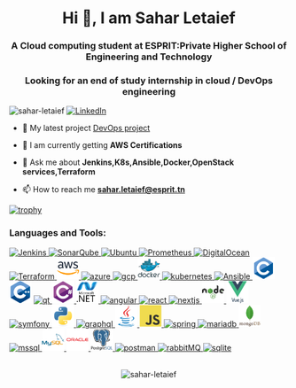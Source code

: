 <h1 align="center">Hi 👋, I am Sahar Letaief</h1>
<h3 align="center">A Cloud computing student at ESPRIT:Private Higher School of Engineering and Technology</h3>
<h3 align="center">Looking for an end of study internship in cloud / DevOps engineering</h3>
<p align="left"> <img src="https://komarev.com/ghpvc/?username=sahar-letaief&label=Profile%20views&color=0e75b6&style=flat" alt="sahar-letaief" /> 
<a href="https://linkedin.com/in/sahar-letaief-ba6376197" rel="nofollow"><img src="https://camo.githubusercontent.com/d94940866c98cb4fca5783c4e8ac95776d2f52df6bbf3d5ab9e30d76836f30ae/68747470733a2f2f696d672e736869656c64732e696f2f62616467652f4c696e6b6564496e2d2532333030373742352e7376673f6c6f676f3d6c696e6b6564696e266c6f676f436f6c6f723d7768697465" alt="LinkedIn" data-canonical-src="https://img.shields.io/badge/LinkedIn-%230077B5.svg?logo=linkedin&amp;logoColor=white" style="max-width: 100 %;" class="hoverZoomLink"></a> </p>

- 🔭 My latest project [DevOps project](https://github.com/orgs/5ARCTIC5-G3-DevOps/repositories)
- 🌱 I am currently getting **AWS Certifications**

- 💬 Ask me about **Jenkins,K8s,Ansible,Docker,OpenStack services,Terraform**

- 📫 How to reach me **sahar.letaief@esprit.tn**
  
[![trophy](https://github-profile-trophy.vercel.app/?username=sahar-letaief&theme=onedark&title=Joined2020,Experience,Repositories,Commits,MultiLanguage,Stars,Followers)](https://github.com/sahar-letaief/github-profile-trophy)

<!-- [![Sahar Letaief's GitHub stats](https://github-readme-stats.vercel.app/api?username=sahar-letaief&theme=onedark)](https://github.com/sahar-letaief/github-readme-stats) -->

<h3 align="left">Languages and Tools:</h3>
<p align="left">  <a href="https://www.jenkins.io/" target="_blank" rel="noreferrer">
    <img src="https://cdn.jsdelivr.net/gh/devicons/devicon/icons/jenkins/jenkins-original.svg" alt="Jenkins" width="40" height="40"/>
  </a>
  <a href="https://www.sonarsource.com/products/sonarqube/" target="_blank" rel="noreferrer">
  <img src="https://cdn.jsdelivr.net/gh/devicons/devicon@latest/icons/sonarqube/sonarqube-original.svg"  alt="SonarQube" width="40" height="40" />
  </a>
  <a href="https://grafana.com/" target="_blank" rel="noreferrer">
    <img src="https://cdn.jsdelivr.net/gh/devicons/devicon/icons/grafana/grafana-original-wordmark.svg" alt="Ubuntu" width="40" height="40"/>
  </a>
  <a href="https://prometheus.io/" target="_blank" rel="noreferrer">
    <img src="https://cdn.jsdelivr.net/gh/devicons/devicon/icons/prometheus/prometheus-original-wordmark.svg" alt="Prometheus" width="40" height="40"/>
  </a>
   <a href="https://www.terraform.io/" target="_blank" rel="noreferrer">
     <img src="https://cdn.jsdelivr.net/gh/devicons/devicon@latest/icons/digitalocean/digitalocean-original-wordmark.svg" alt="DigitalOcean" width="40" height="40"/>
  </a>     
  <a href="https://www.digitalocean.com/" target="_blank" rel="noreferrer">
       <img src="https://cdn.jsdelivr.net/gh/devicons/devicon@latest/icons/terraform/terraform-original-wordmark.svg" alt="Terraform" width="40" height="40" />
  </a>          
  <a href="https://aws.amazon.com" target="_blank" rel="noreferrer"> <img src="https://raw.githubusercontent.com/devicons/devicon/master/icons/amazonwebservices/amazonwebservices-original-wordmark.svg" alt="aws" width="40" height="40"/> </a>
  <a href="https://azure.microsoft.com/en-in/" target="_blank" rel="noreferrer"> <img src="https://www.vectorlogo.zone/logos/microsoft_azure/microsoft_azure-icon.svg" alt="azure" width="40" height="40"/> </a>
  <a href="https://cloud.google.com" target="_blank" rel="noreferrer"> <img src="https://www.vectorlogo.zone/logos/google_cloud/google_cloud-icon.svg" alt="gcp" width="40" height="40"/>
  <a href="https://www.docker.com/" target="_blank" rel="noreferrer"> <img src="https://raw.githubusercontent.com/devicons/devicon/master/icons/docker/docker-original-wordmark.svg" alt="docker" width="40" height="40"/> </a> 
<a href="https://kubernetes.io" target="_blank" rel="noreferrer"> <img src="https://www.vectorlogo.zone/logos/kubernetes/kubernetes-icon.svg" alt="kubernetes" width="40" height="40"/> </a>
<a href="https://www.ansible.com/" target="_blank" rel="noreferrer">
  <img src="https://cdn.jsdelivr.net/gh/devicons/devicon@latest/icons/ansible/ansible-original.svg"  alt="Ansible" width="40" height="40" />
  </a>
     <a href="https://www.cprogramming.com/" target="_blank" rel="noreferrer"> <img src="https://raw.githubusercontent.com/devicons/devicon/master/icons/c/c-original.svg" alt="c" width="40" height="40"/> </a>  <img src="https://raw.githubusercontent.com/devicons/devicon/master/icons/cplusplus/cplusplus-original.svg" alt="cplusplus" width="40" height="40"/> </a> <a href="https://www.qt.io/" target="_blank" rel="noreferrer"> <img src="https://upload.wikimedia.org/wikipedia/commons/0/0b/Qt_logo_2016.svg" alt="qt" width="40" height="40"/> </a><a href="https://www.w3schools.com/cs/" target="_blank" rel="noreferrer"> <img src="https://raw.githubusercontent.com/devicons/devicon/master/icons/csharp/csharp-original.svg" alt="csharp" width="40" height="40"/> </a> <a href="https://dotnet.microsoft.com/" target="_blank" rel="noreferrer"> <img src="https://raw.githubusercontent.com/devicons/devicon/master/icons/dot-net/dot-net-original-wordmark.svg" alt="dotnet" width="40" height="40"/> </a> 
     <a href="https://angular.io" target="_blank" rel="noreferrer"> <img src="https://angular.io/assets/images/logos/angular/angular.svg" alt="angular" width="40" height="40"/> </a> <a href="https://react.dev/" target="_blank" rel="noreferrer"> <img src="https://cdn.jsdelivr.net/gh/devicons/devicon/icons/react/react-original.svg" alt="react" width="40" height="40"/> </a><a href="https://nextjs.org/" target="_blank" rel="noreferrer"> <img  src="https://cdn.jsdelivr.net/gh/devicons/devicon@latest/icons/nextjs/nextjs-original.svg" alt="nextjs" width="40" height="40"/> </a><a href="https://nodejs.org" target="_blank" rel="noreferrer"> <img src="https://raw.githubusercontent.com/devicons/devicon/master/icons/nodejs/nodejs-original-wordmark.svg" alt="nodejs" width="40" height="40"/> </a>  <a href="https://vuejs.org/" target="_blank" rel="noreferrer"> <img src="https://raw.githubusercontent.com/devicons/devicon/master/icons/vuejs/vuejs-original-wordmark.svg" alt="vuejs" width="40" height="40"/> </a>
     <a href="https://symfony.com" target="_blank" rel="noreferrer"> <img src="https://symfony.com/logos/symfony_black_03.svg" alt="symfony" width="40" height="40"/> </a>
     <a href="https://www.python.org" target="_blank" rel="noreferrer"> <img src="https://raw.githubusercontent.com/devicons/devicon/master/icons/python/python-original.svg" alt="python" width="40" height="40"/> </a> <a href="https://graphql.org" target="_blank" rel="noreferrer"> <img src="https://www.vectorlogo.zone/logos/graphql/graphql-icon.svg" alt="graphql" width="40" height="40"/> </a> <a href="https://www.java.com" target="_blank" rel="noreferrer"> <img src="https://raw.githubusercontent.com/devicons/devicon/master/icons/java/java-original.svg" alt="java" width="40" height="40"/> </a> <a href="https://developer.mozilla.org/en-US/docs/Web/JavaScript" target="_blank" rel="noreferrer"> <img src="https://raw.githubusercontent.com/devicons/devicon/master/icons/javascript/javascript-original.svg" alt="javascript" width="40" height="40"/> </a>   <a href="https://spring.io/" target="_blank" rel="noreferrer"> <img src="https://www.vectorlogo.zone/logos/springio/springio-icon.svg" alt="spring" width="40" height="40"/> </a> 
     <a href="https://mariadb.org/" target="_blank" rel="noreferrer"> <img src="https://www.vectorlogo.zone/logos/mariadb/mariadb-icon.svg" alt="mariadb" width="40" height="40"/> </a>
<a href="https://www.mongodb.com/" target="_blank" rel="noreferrer"> <img src="https://raw.githubusercontent.com/devicons/devicon/master/icons/mongodb/mongodb-original-wordmark.svg" alt="mongodb" width="40" height="40"/> </a> <a href="https://www.microsoft.com/en-us/sql-server" target="_blank" rel="noreferrer"> <img src="https://www.svgrepo.com/show/303229/microsoft-sql-server-logo.svg" alt="mssql" width="40" height="40"/> </a> <a href="https://www.mysql.com/" target="_blank" rel="noreferrer"> <img src="https://raw.githubusercontent.com/devicons/devicon/master/icons/mysql/mysql-original-wordmark.svg" alt="mysql" width="40" height="40"/> </a> <a href="https://www.oracle.com/" target="_blank" rel="noreferrer"> <img src="https://raw.githubusercontent.com/devicons/devicon/master/icons/oracle/oracle-original.svg" alt="oracle" width="40" height="40"/> </a> <a href="https://www.postgresql.org" target="_blank" rel="noreferrer"> <img src="https://raw.githubusercontent.com/devicons/devicon/master/icons/postgresql/postgresql-original-wordmark.svg" alt="postgresql" width="40" height="40"/> </a> <a href="https://postman.com" target="_blank" rel="noreferrer"> <img src="https://www.vectorlogo.zone/logos/getpostman/getpostman-icon.svg" alt="postman" width="40" height="40"/> </a>  <a href="https://www.rabbitmq.com" target="_blank" rel="noreferrer"> <img src="https://www.vectorlogo.zone/logos/rabbitmq/rabbitmq-icon.svg" alt="rabbitMQ" width="40" height="40"/> </a><a href="https://www.sqlite.org/" target="_blank" rel="noreferrer"> <img src="https://www.vectorlogo.zone/logos/sqlite/sqlite-icon.svg" alt="sqlite" width="40" height="40"/> </a>  

<br>
<br>
<p align="center" style="margin-left: 278 px" >
  <img src="https://github-readme-stats.vercel.app/api/top-langs?username=sahar-letaief&show_icons=true&locale=en&layout=compact&theme=onedark" alt="sahar-letaief" />
</p>



